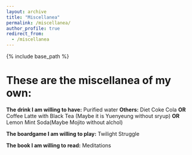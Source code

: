 ```yaml
---
layout: archive
title: "Miscellanea"
permalink: /miscellanea/
author_profile: true
redirect_from:
  - /miscellanea
---
```


{% include base_path %}

# These are the miscellanea of my own: 


**The drink I am willing to have:**  Purified water
**Others:** Diet Coke Cola **OR** Coffee Latte with Black Tea (Maybe it is Yuenyeung without sryup) **OR** Lemon Mint Soda(Maybe Mojito without alchol)

**The boardgame I am willing to play:** Twilight Struggle

**The book I am willing to read:**  Meditations
